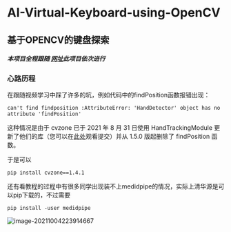 # AI-Virtual-Keyboard-using-OpenCV
## 基于OPENCV的键盘探索

##### 本项目全程跟随 [网址](https://www.computervision.zone/lessons/video-lesson-4/)此项目依次进行

### 心路历程

在跟随视频学习中踩了许多的坑，例如代码中的findPosition函数报错出现：

```
can't find findposition :AttributeError: 'HandDetector' object has no attribute 'findPosition'
```

这种情况是由于 cvzone 已于 2021 年 8 月 31 日使用 HandTrackingModule 更新了他们的库（您可以在[此处](https://github.com/cvzone/cvzone/commits/master)观看提交）并从 1.5.0 版起删除了 findPosition 函数。

于是可以

```
pip install cvzone==1.4.1
```

还有看教程的过程中有很多同学出现装不上medidpipe的情况，实际上清华源是可以pip下载的，不过需要

```
pip install -user medidpipe
```

![image-20211004223914667](C:\Users\86151\AppData\Roaming\Typora\typora-user-images\image-20211004223914667.png)
